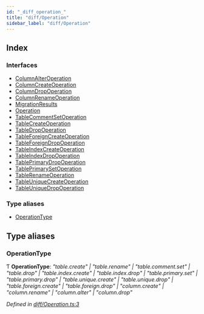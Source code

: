 ```yaml
---
id: "_diff_operation_"
title: "diff/Operation"
sidebar_label: "diff/Operation"
---
```


## Index

### Interfaces

* [ColumnAlterOperation](../interfaces/_diff_operation_.columnalteroperation.md)
* [ColumnCreateOperation](../interfaces/_diff_operation_.columncreateoperation.md)
* [ColumnDropOperation](../interfaces/_diff_operation_.columndropoperation.md)
* [ColumnRenameOperation](../interfaces/_diff_operation_.columnrenameoperation.md)
* [MigrationResults](../interfaces/_diff_operation_.migrationresults.md)
* [Operation](../interfaces/_diff_operation_.operation.md)
* [TableCommentSetOperation](../interfaces/_diff_operation_.tablecommentsetoperation.md)
* [TableCreateOperation](../interfaces/_diff_operation_.tablecreateoperation.md)
* [TableDropOperation](../interfaces/_diff_operation_.tabledropoperation.md)
* [TableForeignCreateOperation](../interfaces/_diff_operation_.tableforeigncreateoperation.md)
* [TableForeignDropOperation](../interfaces/_diff_operation_.tableforeigndropoperation.md)
* [TableIndexCreateOperation](../interfaces/_diff_operation_.tableindexcreateoperation.md)
* [TableIndexDropOperation](../interfaces/_diff_operation_.tableindexdropoperation.md)
* [TablePrimaryDropOperation](../interfaces/_diff_operation_.tableprimarydropoperation.md)
* [TablePrimarySetOperation](../interfaces/_diff_operation_.tableprimarysetoperation.md)
* [TableRenameOperation](../interfaces/_diff_operation_.tablerenameoperation.md)
* [TableUniqueCreateOperation](../interfaces/_diff_operation_.tableuniquecreateoperation.md)
* [TableUniqueDropOperation](../interfaces/_diff_operation_.tableuniquedropoperation.md)

### Type aliases

* [OperationType](_diff_operation_.md#operationtype)

## Type aliases

###  OperationType

Ƭ **OperationType**: *"table.create" | "table.rename" | "table.comment.set" | "table.drop" | "table.index.create" | "table.index.drop" | "table.primary.set" | "table.primary.drop" | "table.unique.create" | "table.unique.drop" | "table.foreign.create" | "table.foreign.drop" | "column.create" | "column.rename" | "column.alter" | "column.drop"*

*Defined in [diff/Operation.ts:3](https://github.com/aerogear/graphback/blob/bc616b51/packages/graphql-migrations/src/diff/Operation.ts#L3)*
